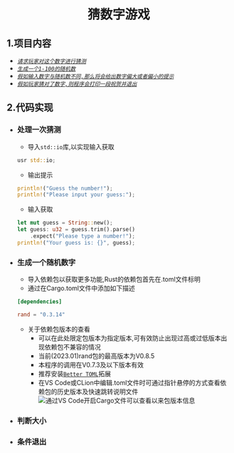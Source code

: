 <div align="center">

# **猜数字游戏**</div>

## **1.项目内容**
* [_`请求玩家对这个数字进行猜测`_](https://github.com/SuperPrintf/Rust_Study/tree/main/2.initial#处理一次猜测)<br>
* [_`生成一个1-100的随机数`_](https://github.com/SuperPrintf/Rust_Study/tree/main/2.initial#生成一个随机数字)<br>
* [_`假如输入数字与随机数不同,那么将会给出数字偏大或者偏小的提示`_](https://github.com/SuperPrintf/Rust_Study/tree/main/2.initial#判断大小)<br>
* [_`假如玩家猜对了数字,则程序会打印一段祝贺并退出`_](https://github.com/SuperPrintf/Rust_Study/tree/main/2.initial#条件退出)<br>

## **2.代码实现**
* ### 处理一次猜测<br>
    * 导入`std::io`库,以实现输入获取<br>
    ```rust
    usr std::io;
    ```

    * 输出提示<br>
    ```rust
    println!("Guess the number!");
    println!("Please input your guess:");
    ```

    * 输入获取<br>
    ```rust
    let mut guess = String::new();
    let guess: u32 = guess.trim().parse()
        .expect("Please type a number!");
    println!("Your guess is: {}", guess);
    ```
* ### 生成一个随机数字<br>
    * 导入依赖包以获取更多功能,Rust的依赖包首先在.toml文件标明<br>
    * 通过在Cargo.toml文件中添加如下描述<br>
    <!---toml-->
    ```toml
    [dependencies]

    rand = "0.3.14"
    ```
    * 关于依赖包版本的查看<br>
        * 可以在此处限定包版本为指定版本,可有效防止出现过高或过低版本出现依赖包不兼容的情况<br>
        * 当前(2023.01)rand包的最高版本为V0.8.5<br>
        * 本程序的调用在V0.7.3及以下版本有效<br>
        * 推荐安装[`Better TOML`](https://marketplace.visualstudio.com/items?itemName=bungcip.better-toml "拓展主页")拓展
        * 在VS Code或CLion中编辑.toml文件时可通过指针悬停的方式查看依赖包的历史版本及快速跳转说明文件<br>
        ![通过VS Code开启Cargo文件可以查看以来包版本信息](https://p.ipic.vip/ac6q7j.png "鼠标悬弹出下拉栏显示历史版本")<br>
* ### 判断大小<br>
* ### 条件退出<br>
